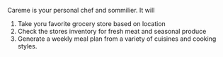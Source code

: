 Careme is your personal chef and sommilier. It will 

1. Take yoru favorite grocery store based on location
2. Check the stores inventory for fresh meat and seasonal produce
3. Generate a weekly meal plan from a variety of cuisines and cooking styles. 
